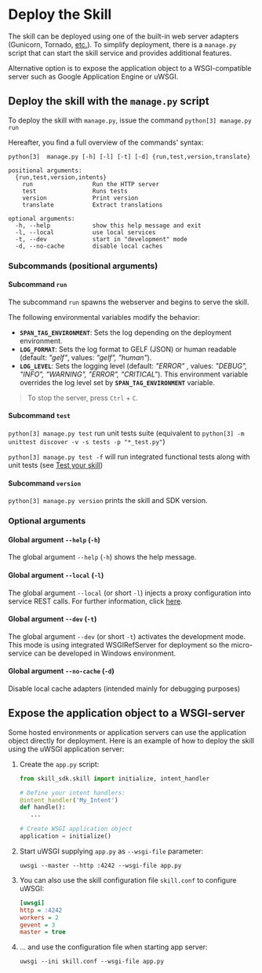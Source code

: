 # Deploy the Skill

The skill can be deployed using one of the built-in web server adapters (Gunicorn, Tornado, [etc.](https://bottlepy.org/docs/dev/deployment.html)).
To simplify deployment, there is a `manage.py` script that can start the skill service and provides additional features.

Alternative option is to expose the application object to a WSGI-compatible server such as Google Application Engine or uWSGI.

## Deploy the skill with the `manage.py` script

To deploy the skill with `manage.py`, issue the command `python[3] manage.py run`

Hereafter, you find a full overview of the commands' syntax:

    python[3]  manage.py [-h] [-l] [-t] [-d] {run,test,version,translate}

	positional arguments:
	  {run,test,version,intents}
	    run                 Run the HTTP server
	    test                Runs tests
	    version             Print version
	    translate           Extract translations
	
	optional arguments:
	  -h, --help            show this help message and exit
	  -l, --local           use local services
	  -t, --dev             start in "development" mode
	  -d, --no-cache        disable local caches

### Subcommands (positional arguments)

#### Subcommand `run`

The subcommand `run` spawns the webserver and begins to serve the skill.

The following environmental variables modify the behavior:

- **`SPAN_TAG_ENVIRONMENT`**:  Sets the log depending on the deployment environment.
- **`LOG_FORMAT`**:  Sets the log format to GELF (JSON) or human readable (default: *"gelf"*, values: *"gelf", "human"*).
- **`LOG_LEVEL`**:  Sets the logging level (default: *"ERROR"* , values: *"DEBUG", "INFO", "WARNING", "ERROR", "CRITICAL"*).
This environment variable overrides the log level set by **`SPAN_TAG_ENVIRONMENT`** variable.

>To stop the server, press `Ctrl` + `C`.

#### Subcommand `test`

`python[3] manage.py test` run unit tests suite (equivalent to `python[3] -m unittest discover -v -s tests -p "*_test.py"`)

`python[3] manage.py test -f` will run integrated functional tests along with unit tests (see [Test your skill](howtos/testing.md))  

#### Subcommand `version`

`python[3] manage.py version` prints the skill and SDK version.

### Optional arguments

#### Global argument `--help` (`-h`)

The global argument `--help` (`-h`) shows the help message.

#### Global argument `--local` (`-l`)

The global argument `--local` (or short `-l`) injects a proxy configuration into service REST calls. For further information, click [here](local_services.md).

#### Global argument `--dev` (`-t`)

The global argument `--dev` (or short `-t`) activates the development mode. 
This mode is using integrated WSGIRefServer for deployment so the micro-service can be developed in Windows environment.

#### Global argument `--no-cache` (`-d`)

Disable local cache adapters (intended mainly for debugging purposes) 

## Expose the application object to a WSGI-server

Some hosted environments or application servers can use the application object directly for deployment.
Here is an example of how to deploy the skill using the uWSGI application server:

1. Create the `app.py` script:
    ```python
    from skill_sdk.skill import initialize, intent_handler
    
    # Define your intent handlers:
    @intent_handler('My_Intent')
    def handle():
       ...
   
    # Create WSGI application object
    application = initialize()
    ```
2. Start uWSGI supplying `app.py` as `--wsgi-file` parameter:
    ```
    uwsgi --master --http :4242 --wsgi-file app.py
    ```
3. You can also use the skill configuration file `skill.conf` to configure uWSGI:
    ```ini
    [uwsgi]
    http = :4242
    workers = 2
    gevent = 3
    master = true
    ```
4. ... and use the configuration file when starting app server:
    ```
    uwsgi --ini skill.conf --wsgi-file app.py
    ```
